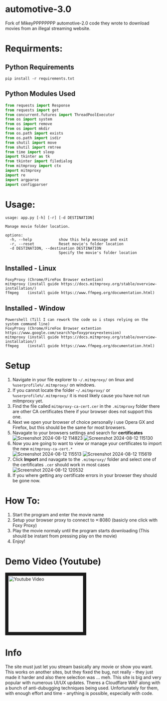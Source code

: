 # automotive-3.0
Fork of MikeyPPPPPPPP automotive-2.0 code they wrote to download movies from an illegal streaming website.


# Requirments:
## Python Requirements
```
pip install -r requirements.txt
```
## Python Modules Used
```python
from requests import Response
from requests import get
from concurrent.futures import ThreadPoolExecutor
from os import system
from os import remove
from os import mkdir
from os.path import exists
from os.path import isdir
from shutil import move
from shutil import rmtree
from time import sleep
import tkinter as tk
from tkinter import filedialog
from mitmproxy import ctx
import mitmproxy
import re
import argparse
import configparser
```

# Usage:
```
usage: app.py [-h] [-r] [-d DESTINATION]

Manage movie folder location.

options:
  -h, --help            show this help message and exit
  -r, --reset           Reset movie's folder location
  -d DESTINATION, --destination DESTINATION
                        Specify the movie's folder location
```

## Installed - Linux
```
FoxyProxy (Chrome/FireFox Browser extention)
mitmproxy (install guide https://docs.mitmproxy.org/stable/overview-installation/)
ffmpeg    (install guide https://www.ffmpeg.org/documentation.html)
```

## Installed - Window
```
Powershell (Till I can rework the code so i stops relying on the system command line)
FoxyProxy (Chrome/FireFox Browser extention https://www.google.com/search?q=foxyproxy+extension)
mitmproxy (install guide https://docs.mitmproxy.org/stable/overview-installation/)
ffmpeg    (install guide https://www.ffmpeg.org/documentation.html)
```

# Setup

1. Navigate in your file explorer to ```~/.mitmproxy/``` on linux and ```%userprofile%/.mitmproxy/``` on windows.
2. If you cannot locate the folder ```~/.mitmproxy/``` or ```%userprofile%/.mitmproxy/``` it is most likely cause you have not run mitmproxy yet.
3. Find the file called ```mitmproxy-ca-cert.cer``` in the ```.mitmproxy``` folder there are other CA certificates there if your browser does not support this one.
4. Next we open your browser of choice personally i use Opera GX and Firefox, but this should be the same for most browsers.
5. Navagate to your browsers settings and search for **certificates**<br>![Screenshot 2024-08-12 114823](https://github.com/user-attachments/assets/dd59f9a6-9523-4df5-9140-5863521a2583) ![Screenshot 2024-08-12 115130](https://github.com/user-attachments/assets/eeafdc89-2127-4a63-8a1f-2ee0695ae337)<br>
6. Now you are going to want to view or manage your certificates to import the new ```mitmproxy-ca-cert.*```<br>![Screenshot 2024-08-12 115513](https://github.com/user-attachments/assets/fc9d8df4-6208-4a3f-92e0-7dc1d18a9a8a) ![Screenshot 2024-08-12 115619](https://github.com/user-attachments/assets/01cc04eb-4dda-49f7-b866-a1e742c340f0)<br>
8. Click **Import** and navagate to the ```.mitmproxy/``` folder and select one of the certificates ```.cer``` should work in most cases<br>![Screenshot 2024-08-12 120532](https://github.com/user-attachments/assets/cd14f187-39ba-4f03-8334-92c2eb3cb8d7)<br>
9. If you where getting any certificate errors in your browser they should be gone now.

# How To:

1. Start the program and enter the movie name
2. Setup your browser proxy to connect to *:8080 (basicly one click with Foxy Proxy)
3. Play the movie normaly until the program starts downloading (This should be instant from pressing play on the movie)
4. Enjoy!

# Demo Video (Youtube)
<a href="http://www.youtube.com/watch?feature=player_embedded&v=CeK18eqvpwo" target="_blank"><img src="http://img.youtube.com/vi/CeK18eqvpwo/0.jpg" alt="Youtube Video" width="240" height="180" border="10" /></a>

# Info

The site must just let you stream basically any movie or show you want. This works on another sites, but they fixed the bug,
not really - they just made it harder and also there selection was ... meh. This site is big and very popular with numerous
UI/UX updates. Theres a Cloudflare WAF along with a bunch of anti-dubugging techniques being used. Unfortunately for them,
with enough effort and time - anything is possible, especially with code.
